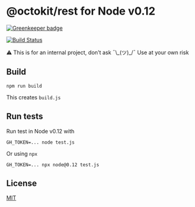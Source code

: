 # @octokit/rest for Node v0.12

[![Greenkeeper badge](https://badges.greenkeeper.io/gr2m/octokit-rest-for-node-v0.12.svg)](https://greenkeeper.io/)

[![Build Status](https://travis-ci.org/gr2m/octokit-rest-for-node-v0.12.svg?branch=master)](https://travis-ci.org/gr2m/octokit-rest-for-node-v0.12)

⚠️ This is for an internal project, don’t ask ¯\\\_(ツ)\_/¯ Use at your own risk

## Build

```
npm run build
```

This creates `build.js`

## Run tests

Run test in Node v0.12 with

```
GH_TOKEN=... node test.js
```

Or using `npx`

```
GH_TOKEN=... npx node@0.12 test.js
```

## License

[MIT](LICENSE.md)
